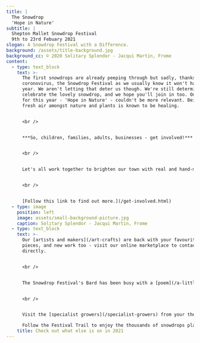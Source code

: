 ```yaml
---
title: |
  The Snowdrop
  'Hope in Nature'
subtitle: |
  Shepton Mallet Snowdrop Festival
  9th to 23rd Febuary 2021
slogan: A Snowdrop Festival with a Difference.
background: /assets/title-background.jpg
background_cc: ​​© 2020 Solitary Splendor - Jacqui Martin, Frome
content:
  - type: text_block
    text: >-
      The first snowdrops are already peeping through but sadly, thanks to
      coronovirus, the Snowdrop Festival as we usually know it won't happen this
      year. We aren't letting that deter us though. We're still determined to
      celebrate the lovely snowdrop, and we hope you'll join in too. Our theme
      for this year - 'Hope in Nature' - couldn't be more relevant. Being in the
      fresh air amongst nature and plants is known to be healing.


      <br />


      ***So, children, families, adults, businesses - get involved!***


      <br />


      ​Let's all work together to brighten our town with real and hand-made snowdrops. Over the years we've planted tens of thousands. Help us add to them!  For this year, let the snowdrop be our sign of hope and recovery as we look to the spring and a happier and healthier 2021. Make a snowdrop, pen a poem or write a story, and play your part in enhancing our Shepton Mallet Snowdrop Trail. 


      <br />


      [Follow this link to find out more.](/get-involved.html)
  - type: image
    position: left
    image: assets/small-background-picture.jpg
    caption: Solitary Splendor - Jacqui Martin, Frome
  - type: text_block
    text: >-
      ​Our [artists and makers](/art-crafts) are back with your favourite
      pieces, and new work too - visit our online marketplace to contact them
      directly. 


      <br />


      The Snowdrop Festival's Bard has been busy with a [poem](/a-little-ditty) written to brighten your day


      <br />


      Visit the [specialist growers](/specialist-growers) from your the comfort of home - we've added links so you can contact them online 

      ​Follow the Festival Trail to enjoy the thousands of snowdrops planted with volunteers over the years
    title: Check out what else is on in 2021
---
```

